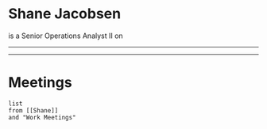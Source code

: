 # Shane Jacobsen
is a Senior Operations Analyst II
on 

---


---
# Meetings
```dataview
list
from [[Shane]]
and "Work Meetings"
```